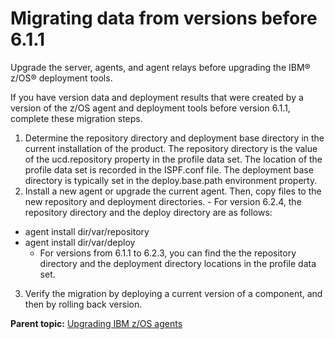 # Migrating data from versions before 6.1.1

Upgrade the server, agents, and agent relays before upgrading the IBM® z/OS® deployment tools.

If you have version data and deployment results that were created by a version of the z/OS agent and deployment tools before version 6.1.1, complete these migration steps.

1.   Determine the repository directory and deployment base directory in the current installation of the product. The repository directory is the value of the ucd.repository property in the profile data set. The location of the profile data set is recorded in the ISPF.conf file. The deployment base directory is typically set in the deploy.base.path environment property. 
2.   Install a new agent or upgrade the current agent. Then, copy files to the new repository and deployment directories. 
    -   For version 6.2.4, the repository directory and the deploy directory are as follows:

-   agent install dir/var/repository
-   agent install dir/var/deploy
    -   For versions from 6.1.1 to 6.2.3, you can find the the repository directory and the deployment directory locations in the profile data set.
3.   Verify the migration by deploying a current version of a component, and then by rolling back version. 

**Parent topic:** [Upgrading IBM z/OS agents](../../com.ibm.udeploy.install.doc/topics/upgrade_zOS_agents.md)

